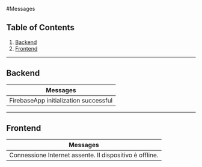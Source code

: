 #Messages

## Table of Contents

  1. [Backend](#backend)
  1. [Frontend](#frontend)

---

## Backend
| Messages |
| --------- |
|  FirebaseApp initialization successful |

--- 

## Frontend
| Messages |
| --------- |
|  Connessione Internet assente. Il dispositivo è offline. |
